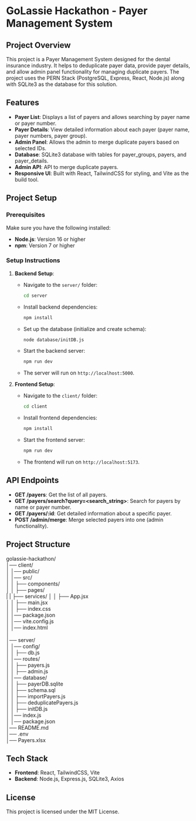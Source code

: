 # GoLassie Hackathon - Payer Management System

## Project Overview
This project is a Payer Management System designed for the dental insurance industry. It helps to deduplicate payer data, provide payer details, and allow admin panel functionality for managing duplicate payers. The project uses the PERN Stack (PostgreSQL, Express, React, Node.js) along with SQLite3 as the database for this solution.

## Features
- **Payer List**: Displays a list of payers and allows searching by payer name or payer number.
- **Payer Details**: View detailed information about each payer (payer name, payer numbers, payer group).
- **Admin Panel**: Allows the admin to merge duplicate payers based on selected IDs.
- **Database**: SQLite3 database with tables for payer_groups, payers, and payer_details.
- **Admin API**: API to merge duplicate payers.
- **Responsive UI**: Built with React, TailwindCSS for styling, and Vite as the build tool.

## Project Setup

### Prerequisites
Make sure you have the following installed:
- **Node.js**: Version 16 or higher
- **npm**: Version 7 or higher

### Setup Instructions
1. **Backend Setup**:
   - Navigate to the `server/` folder:
     ```bash
     cd server
     ```
   - Install backend dependencies:
     ```bash
     npm install
     ```
   - Set up the database (initialize and create schema):
     ```bash
     node database/initDB.js
     ```
   - Start the backend server:
     ```bash
     npm run dev
     ```
   - The server will run on `http://localhost:5000`.

2. **Frontend Setup**:
   - Navigate to the `client/` folder:
     ```bash
     cd client
     ```
   - Install frontend dependencies:
     ```bash
     npm install
     ```
   - Start the frontend server:
     ```bash
     npm run dev
     ```
   - The frontend will run on `http://localhost:5173`.

## API Endpoints
- **GET /payers**: Get the list of all payers.
- **GET /payers/search?query=<search_string>**: Search for payers by name or payer number.
- **GET /payers/:id**: Get detailed information about a specific payer.
- **POST /admin/merge**: Merge selected payers into one (admin functionality).

## Project Structure
golassie-hackathon/<br>
│── client/                       <br>
│   │── public/                   <br>
│   │── src/                      <br>
│   │   ├── components/           <br>
│   │   ├── pages/                <br>
|   |   ├── services/
│   │   ├── App.jsx               <br>
│   │   ├── main.jsx              <br>
│   │   ├── index.css             <br>
│   │── package.json              <br>
│   │── vite.config.js            <br>
│   │── index.html                <br>
│<br>
│── server/                       <br>
│   │── config/                   <br>
│   │   ├── db.js                 <br>
│   │── routes/                   <br>
│   │   ├── payers.js             <br>
│   │   ├── admin.js              <br>
│   │── database/                 <br>
│   │   ├── payerDB.sqlite        <br>
│   │   ├── schema.sql            <br>
│   │   ├── importPayers.js       <br>
│   │   ├── deduplicatePayers.js  <br>
│   │   ├── initDB.js             <br>
│   │── index.js                  <br>
│   │── package.json              <br>
│── README.md                     <br>
│── .env                          <br>
│── Payers.xlsx                   <br>


## Tech Stack
- **Frontend**: React, TailwindCSS, Vite
- **Backend**: Node.js, Express.js, SQLite3, Axios

## License
This project is licensed under the MIT License.
